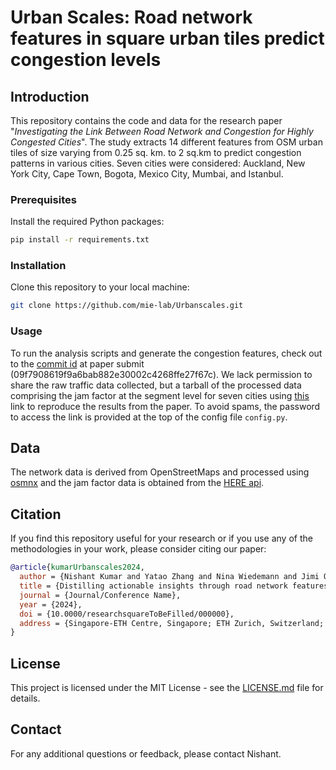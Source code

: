 

# Urban Scales:  Road network features in square urban tiles predict congestion levels 

## Introduction
This repository contains the code and data for the research paper "_Investigating the Link Between Road Network and Congestion for Highly Congested Cities_". The study extracts 14 different features from OSM urban tiles of size varying from 0.25 sq. km. to 2 sq.km to predict congestion patterns in various cities. Seven cities were considered: Auckland, New York City, Cape Town, Bogota, Mexico City, Mumbai, and Istanbul. 

### Prerequisites
Install the required Python packages:
```bash
pip install -r requirements.txt
```

### Installation
Clone this repository to your local machine:
```bash
git clone https://github.com/mie-lab/Urbanscales.git
```


### Usage
To run the analysis scripts and generate the congestion features, check out to the [commit id](https://github.com/mie-lab/Urbanscales/tree/e09f7908619f9a6bab882e30002c4268ffe27f67c) at paper submit (09f7908619f9a6bab882e30002c4268ffe27f67c). We lack permission to share the raw traffic data collected, but a tarball of the processed data comprising the jam factor at the segment level for seven cities using [this](https://polybox.ethz.ch/index.php/s/05TB4iMrMR673Xz) link to reproduce the results from the paper. To avoid spams, the password to access the link is provided at the top of the config file `config.py`.


## Data
The network data is derived from OpenStreetMaps and processed using [osmnx](https://github.com/gboeing/osmnx) and the jam factor data is obtained from the [HERE api](https://www.here.com/docs/bundle/traffic-api-developer-guide-v7/page/topics/use-cases/flow-filter-jam-factor.html). 

## Citation
If you find this repository useful for your research or if you use any of the methodologies in your work, please consider citing our paper:

```bibtex
@article{kumarUrbanscales2024,
  author = {Nishant Kumar and Yatao Zhang and Nina Wiedemann and Jimi Oke and Martin Raubal},
  title = {Distilling actionable insights through road network features to alleviate traffic congestion},
  journal = {Journal/Conference Name},
  year = {2024},
  doi = {10.0000/researchsquareToBeFilled/000000},
  address = {Singapore-ETH Centre, Singapore; ETH Zurich, Switzerland; University of Massachusetts Amherst, USA}
}
```

## License
This project is licensed under the MIT License - see the [LICENSE.md](LICENSE.md) file for details.

## Contact
For any additional questions or feedback, please contact Nishant.

